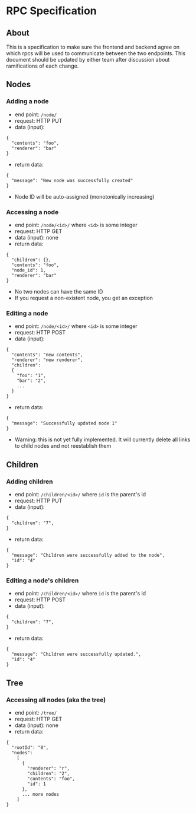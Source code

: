 RPC Specification
=================

About
-----

This is a specification to make sure the frontend and backend agree on which
rpcs will be used to communicate between the two endpoints. This document should
be updated by either team after discussion about ramifications of each change.

Nodes
-----

### Adding a node

 - end point: `/node/`
 - request: HTTP PUT
 - data (input):
```
{
  "contents": "foo",
  "renderer": "bar"
}
```
 - return data:
```
{
  "message": "New node was successfully created"
}
```
 - Node ID will be auto-assigned (monotonically increasing)

### Accessing a node

 - end point: `/node/<id>/` where `<id>` is some integer
 - request: HTTP GET
 - data (input): none
 - return data:
```
{
  "children": {},
  "contents": "foo",
  "node_id": 1,
  "renderer": "bar"
}
```
 - No two nodes can have the same ID
 - If you request a non-existent node, you get an exception

### Editing a node

 - end point: `/node/<id>/` where `<id>` is some integer
 - request: HTTP POST
 - data (input):
```
{
  "contents": "new contents",
  "renderer": "new renderer",
  "children":
  {
    "foo": "1",
    "bar": "2",
    ...
  }
}
```
 - return data:
```
{
  "message": "Successfully updated node 1"
}
```
 - Warning: this is not yet fully implemented. It will currently delete all
   links to child nodes and not reestablish them

Children
--------

### Adding children

 - end point: `/children/<id>/` where `id` is the parent's id
 - request: HTTP PUT
 - data (input):
```
{
  "children": "7",
}
```
 - return data:
```
{
  "message": "Children were successfully added to the node",
  "id": "4"
}
```

### Editing a node's children

 - end point: `/children/<id>/` where `id` is the parent's id
 - request: HTTP POST
 - data (input):
```
{
  "children": "7",
}
```
 - return data:
```
{
  "message": "Children were successfully updated.",
  "id": "4"
}
```

Tree
----

### Accessing all nodes (aka the tree)

 - end point: `/tree/`
 - request: HTTP GET
 - data (input): none
 - return data:
```
{
  "rootId": "0",
  "nodes":
    [
      {
        "renderer": "r",
        "children": "2",
        "contents": "foo",
        "id": 1
      },
      ... more nodes
    ]
}
```

